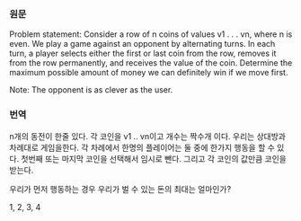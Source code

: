 ### 원문
Problem statement: Consider a row of n coins of values v1 . . . vn, where n is even. We play a game against an opponent by alternating turns. In each turn, a player selects either the first or last coin from the row, removes it from the row permanently, and receives the value of the coin. Determine the maximum possible amount of money we can definitely win if we move first.

Note: The opponent is as clever as the user.

### 번역
n개의 동전이 한줄 있다. 각 코인을 v1 .. vn이고 개수는 짝수개 이다.
우리는 상대방과 차례대로 게임을한다. 각 차례에서 한명의 플레이어는 둘 중에 한가지 행동을 할 수 있다.
첫번째 또는 마지막 코인을 선택해서 임시로 뺀다. 그리고 각 코인의 값만큼 코인을 받는다.

우리가 먼저 행동하는 경우 우리가 벌 수 있는 돈의 최대는 얼마인가?


1, 2, 3, 4  
